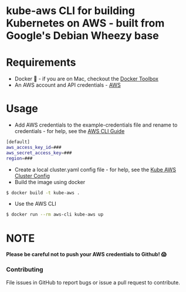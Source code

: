 # kube-aws CLI for building Kubernetes on AWS - built from Google's Debian Wheezy base

# Requirements

- Docker :whale: - if you are on Mac, checkout the [Docker Toolbox](http://docs.docker.com/mac/step_one/)
- An AWS account and API credentials - [AWS](https://aws.amazon.com/)

# Usage

- Add AWS credentials to the example-credentials file and rename to credentials - for help, see the [AWS CLI Guide](http://docs.aws.amazon.com/cli/latest/userguide/cli-chap-getting-started.html#cli-config-file)
```bash
[default]
aws_access_key_id=###
aws_secret_access_key=###
region=###
```
- Create a local cluster.yaml config file - for help, see the [Kube AWS Cluster Config](https://coreos.com/kubernetes/docs/latest/kubernetes-on-aws.html#kube-aws-cluster-config) 
- Build the image using docker
```bash
$ docker build -t kube-aws .
```
- Use the AWS CLI
```bash
$ docker run --rm aws-cli kube-aws up
```

# NOTE

**Please be careful not to push your AWS credentials to Github! :scream:**

### Contributing
File issues in GitHub to report bugs or issue a pull request to contribute.
